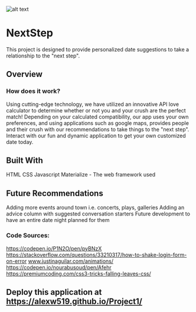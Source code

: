 ![alt text](LogoWords2.png)
# NextStep

This project is designed to provide personalized date suggestions to take a relationship to the "next step".

## Overview
### How does it work?
Using cutting-edge technology, we have utilized an innovative API love calculator to determine whether or not you and your crush are the perfect match! Depending on your calculated compatibility, our app uses your own preferences, and using applications such as google maps, provides people and their crush with our recommendations to take things to the "next step". Interact with our fun and dynamic application to get your own customized date today. 

## Built With
HTML
CSS
Javascript
Materialize - The web framework used

## Future Recommendations
Adding more events around town i.e. concerts, plays, galleries
Adding an advice column with suggested conversation starters
Future development to have an entire date night planned for them

### Code Sources:
https://codepen.io/P1N2O/pen/pyBNzX
https://stackoverflow.com/questions/33210317/how-to-shake-login-form-on-error
www.justinaguilar.com/animations/
https://codepen.io/nourabusoud/pen/Afehr
https://premiumcoding.com/css3-tricks-falling-leaves-css/

## Deploy this application at https://alexw519.github.io/Project1/
